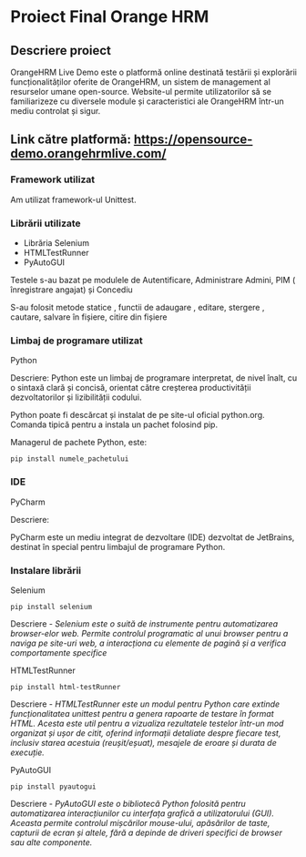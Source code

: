 # Proiect Final Orange HRM 
## Descriere proiect
OrangeHRM Live Demo este o platformă online destinată testării și explorării funcționalităților oferite de OrangeHRM, un sistem de management al resurselor umane open-source. Website-ul permite utilizatorilor să se familiarizeze cu diversele module și caracteristici ale OrangeHRM într-un mediu controlat și sigur.
## Link către platformă: https://opensource-demo.orangehrmlive.com/

### Framework utilizat
Am utilizat framework-ul Unittest.

### Librării utilizate
- Librăria Selenium 
- HTMLTestRunner
- PyAutoGUI

Testele s-au bazat pe modulele de Autentificare, Administrare Admini, PIM ( înregistrare angajat) și Concediu

S-au folosit metode statice , functii de adaugare , editare, stergere , cautare, salvare în fișiere, citire din fișiere
### Limbaj de programare utilizat
Python

Descriere:
Python este un limbaj de programare interpretat, de nivel înalt, cu o sintaxă clară și concisă, orientat către creșterea productivității dezvoltatorilor și lizibilității codului.

Python poate fi descărcat și instalat de pe site-ul oficial python.org. Comanda tipică pentru a instala un pachet folosind pip.

Managerul de pachete Python, este:

    pip install numele_pachetului

### IDE

PyCharm

Descriere:

PyCharm este un mediu integrat de dezvoltare (IDE) dezvoltat de JetBrains, destinat în special pentru limbajul de programare Python. 

### Instalare librării
Selenium

    pip install selenium

Descriere - _Selenium este o suită de instrumente pentru automatizarea browser-elor web. Permite controlul programatic al unui browser pentru a naviga pe site-uri web, a interacționa cu elemente de pagină și a verifica comportamente specifice_

HTMLTestRunner

    pip install html-testRunner

Descriere - _HTMLTestRunner este un modul pentru Python care extinde funcționalitatea unittest pentru a genera rapoarte de testare în format HTML. Acesta este util pentru a vizualiza rezultatele testelor într-un mod organizat și ușor de citit, oferind informații detaliate despre fiecare test, inclusiv starea acestuia (reușit/eșuat), mesajele de eroare și durata de execuție._

PyAutoGUI

    pip install pyautogui

Descriere - _PyAutoGUI este o bibliotecă Python folosită pentru automatizarea interacțiunilor cu interfața grafică a utilizatorului (GUI). Aceasta permite controlul mișcărilor mouse-ului, apăsărilor de taste, capturii de ecran și altele, fără a depinde de driveri specifici de browser sau alte componente._
